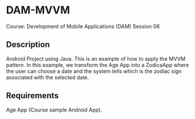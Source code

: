 # DAM-MVVM

Course: Development of Mobile Applications (DAM)
Session 06

## Description

Android Project using Java. This is an example of how to apply the MVVM pattern. 
In this example, we transform the Age App into a ZodicaApp where the user can choose a date and the system tells which is the zodiac sign associated with the selected date.


## Requirements

Age App (Course sample Android App). 
